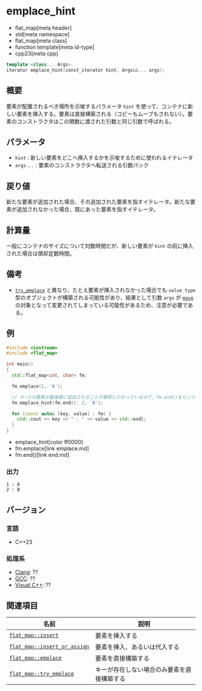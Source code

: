 # emplace_hint
* flat_map[meta header]
* std[meta namespace]
* flat_map[meta class]
* function template[meta id-type]
* cpp23[meta cpp]

```cpp
template <class... Args>
iterator emplace_hint(const_iterator hint, Args&&... args);
```

## 概要
要素が配置されるべき場所を示唆するパラメータ `hint` を使って、コンテナに新しい要素を挿入する。要素は直接構築される（コピーもムーブもされない）。要素のコンストラクタはこの関数に渡された引数と同じ引数で呼ばれる。


## パラメータ
- `hint` : 新しい要素をどこへ挿入するかを示唆するために使われるイテレータ
- `args...` : 要素のコンストラクタへ転送される引数パック


## 戻り値
新たな要素が追加された場合、その追加された要素を指すイテレータ。新たな要素が追加されなかった場合、既にあった要素を指すイテレータ。


## 計算量
一般にコンテナのサイズについて対数時間だが、新しい要素が `hint` の前に挿入された場合は償却定数時間。


## 備考
- [`try_emplace`](try_emplace.md) と異なり、たとえ要素が挿入されなかった場合でも `value_type` 型のオブジェクトが構築される可能性があり、結果として引数 `args` が [`move`](/reference/utility/move.md) の対象となって変更されてしまっている可能性があるため、注意が必要である。


## 例
```cpp example
#include <iostream>
#include <flat_map>

int main()
{
  std::flat_map<int, char> fm;

  fm.emplace(1, 'A');

  // キー2の要素が最後尾に追加されることが事前にわかっているので、fm.end()をヒントとして与える
  fm.emplace_hint(fm.end(), 2, 'B');

  for (const auto& [key, value] : fm) {
    std::cout << key << " : " << value << std::endl;
  }
}
```
* emplace_hint[color ff0000]
* fm.emplace[link emplace.md]
* fm.end()[link end.md]

### 出力
```
1 : A
2 : B
```


## バージョン
### 言語
- C++23

### 処理系
- [Clang](/implementation.md#clang): ??
- [GCC](/implementation.md#gcc): ??
- [Visual C++](/implementation.md#visual_cpp): ??


## 関連項目

| 名前                                           | 説明                                       |
|------------------------------------------------|--------------------------------------------|
| [`flat_map::insert`](insert.md.nolink)                     | 要素を挿入する                             |
| [`flat_map::insert_or_assign`](insert_or_assign.md.nolink) | 要素を挿入、あるいは代入する               |
| [`flat_map::emplace`](emplace.md)                   | 要素を直接構築する                         |
| [`flat_map::try_emplace`](try_emplace.md)           | キーが存在しない場合のみ要素を直接構築する |

